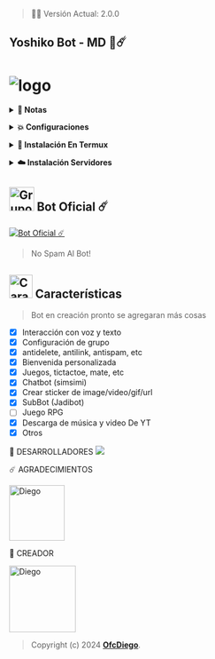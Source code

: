 > 🚀🌸 Versión Actual: 2.0.0

## Yoshiko Bot - MD 🌸☄️

# ![logo](https://telegra.ph/file/32103b8335e64d253fa98.jpg)

<b><details><summary> 🐶 Notas</summary></b>

Se agregó una protección para que el Bot no responda a sus propios mensajes y este genere Spam.
Se rediseño el Menu.

***

**Si vas a instalar el Bot, te recomiendo usar otro número ya que no vas a poder ejecutar Comandos desde el número del Bot por la protección antes mencionado.**

</details>

<b><details><summary>💥 Configuraciones</summary></b>

### <img src="https://i.pinimg.com/originals/19/80/6e/19806e91932e6054965fc83b85241270.gif" alt="Prueba La Bot Aqui" width="42" height="42"> Prueba La Bot Aqui

> Si Deseas Probar La Bot Antes De Instalarlo, Click Abajo.🟢

[![Click Aquí](https://img.shields.io/badge/Grupo-Yoshiko-25D366?style=for-the-badge&logo=whatsapp&logoColor=white)](https://chat.whatsapp.com/Em1J2VaglHc1fe26YtBDCS)


⚙️ CONFIGURACIÓN

Clonar Repo : Yoshiko [Aqui.](https://github.com/OfcDiego/YoshikoBot-MD/fork)

</details>

<b><details><summary>🤍 Instalación En Termux</summary></b>

💻 INSTALAR POR TERMUX

[![blog](https://img.shields.io/badge/Instalacion-Yoshiko-0000FF?style=for-the-badge&logo=youtube&logoColor=white)
](https://youtu.be/jeBYMWndUbQ?si=64OdhV-vf_w7rLw6)

[`🏷 Instalar Termux Clic Aqui`](https://www.mediafire.com/file/3hsvi3xkpq3a64o/termux_118.apk/file)

> ESCRIBE LOS SIGUIENTES COMANDOS UNO POR UNO:

```bash
termux-setup-storage
```
```bash
apt update && apt upgrade && pkg install -y git nodejs ffmpeg imagemagick yarn
```
```bash
git clone https://github.com/OfcDiego/YoshikoBot-MD && cd YoshikoBot-MD
```
```bash
yarn install && npm install
```
```bash
npm start
```

✨️ ACTIVAR EN TERMUX EN CASO DE DETENERSE
```bash
ESCRIBE LOS SIGUIENTES COMANDOS UNO POR UNO:
> cd 
> cd YoshikoBot-MD
> npm start
```

🌻 OBTENER OTRO CODIGO QR
```bash
> ESCRIBE LOS SIGUIENTES COMANDOS UNO POR UNO:
> cd YoshikoBot-MD
> rm -rf YoshiSession
> npm start
```

💖 YOSHIKO 24/7 (TERMUX)
```bash
> termux-wake-lock && npm i -g pm2 && pm2 start index.js && pm2 save && pm2 logs 
``` 
🐶 ACTUALIZAR YOSHIKO 
> Note Comandos para actualizar Yoshiko - MD de forma automática
```bash
grep -q 'bash\|wget' <(dpkg -l) || apt install -y bash wget && wget -O - https://raw.githubusercontent.com/OfcDiego/YoshikoBot-MD/master/update.sh | bash
```
Para que no pierda su progreso en Yoshiko, estos comandos realizarán un respaldo de su `database.json` y se agregará a la versión más reciente.

> Warning Estos comandos solo funcionan para TERMUX, REPLIT, LINUX

</details>

<b><details><summary>☁️ Instalación Servidores</summary></b>

☂️ ACTIVA EN HEROKU ☂️
> para usuarios del heroku

[![Deploy](https://www.herokucdn.com/deploy/button.svg)](https://heroku.com/deploy?template=https://github.com/OfcDiego/YoshikoBot-MD)

#### Heroku Buildpack
| BuildPack | LINK |
|--------|--------|
| **FFMPEG** |[click](https://github.com/jonathanong/heroku-buildpack-ffmpeg-latest) |
| **IMAGEMAGICK** | [click](https://github.com/DuckyTeam/heroku-buildpack-imagemagick) |


💙 FLAREXCLOUD
> Empiece a usar FlarexCloud para activar **YoshikoBot-MD**

<a href="https://www.flarex.cloud"><img src="https://cdn.flarex.cloud/deploy.png" height="60px"></a>
### Información sobre FlarexCloud

- **Página:** [`Aquí`](https://www.flarex.cloud)
- **Dashboard / Área de Pagos:** [`Aquí`](https://billing.flarex.cloud)
- **Game Panel:** [`Aquí`](https://gamepanel.flarex.cloud)
- **Discord:** [`Aquí`](https://discord.flarex.cloud)
- **Contacto:** [`hi@flarex.cloud`](mailto:hi@flarex.cloud) / [`support@flarex.cloud`](mailto:support@flarex.cloud) / [`partnerships@flarex.cloud`](mailto:partnerships@flarex.cloud)


🟢 ACTIVAR EN CODES SPACES 

[`CREAR SERVIDOR`](https://github.com/codespaces/new?skip_quickstart=true&machine=basicLinux32gb&repo=OfcDiego/YoshikoBot-MD&ref=main&geo=UsEast)

🤍 ACTIVAR EN RENDER

[![Deploy to Render](https://render.com/images/deploy-to-render-button.svg)](https://dashboard.render.com/blueprint/new?repo=https%3A%2F%2Fgithub.com%2OfcDiego%YoshikoBot-MD) 

</details>

## <img src="https://static.wikia.nocookie.net/nyancat/images/d/d3/Nyan-cat.gif/revision/latest/scale-to-width-down/400?cb=20131231222500&path-prefix=es" alt="Grupo" width="45" height="43"> Bot Oficial ☄️

<a href="https://wa.me/573218138672?text=!menu"><img alt="Bot Oficial ☄️" src="https://img.shields.io/badge/Bot - Oficial-00FFFF?style=for-the-badge&logo=whatsapp&logoColor=white"/></a>

> No Spam Al Bot!

## <img src="https://i.pinimg.com/originals/73/69/6e/73696e022df7cd5cb3d999c6875361dd.gif" alt="Características" width="42" height="42"> Características

> Bot en creación pronto se agregaran más cosas 

- [x] Interacción con voz y texto
- [x] Configuración de grupo
- [x] antidelete, antilink, antispam, etc
- [x] Bienvenida personalizada
- [x] Juegos, tictactoe, mate, etc
- [x] Chatbot (simsimi)
- [x] Crear sticker de image/video/gif/url
- [x] SubBot (Jadibot)
- [ ] Juego RPG
- [x] Descarga de música y video De YT
- [x] Otros

🌟 DESARROLLADORES
<a href="https://github.com/OfcDiego/YoshikoBot-MD/graphs/contributors">
<img src="https://contrib.rocks/image?repo=OfcDiego/YoshikoBot-MD" /> 
</a>

☄️ AGRADECIMIENTOS

<a
href="https://github.com/elrebelde21"><img src="https://telegra.ph/file/32103b8335e64d253fa98.jpg" width="100" height="100" alt="Diego"/></a>

👑 CREADOR

<a
href="https://github.com/OfcDiego"><img src="https://github.com/OfcDiego.png" width="120" height="120" alt="Diego"/></a>

> Copyright (c) 2024 **[OfcDiego](https://github.com/OfcDiego/YoshikoBot-MD)**.
